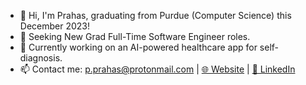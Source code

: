 - 👋 Hi, I'm Prahas, graduating from Purdue (Computer Science) this December 2023!
- 🌱 Seeking New Grad Full-Time Software Engineer roles.
- 🏥 Currently working on an AI-powered healthcare app for self-diagnosis.
- 📫 Contact me: p.prahas@protonmail.com | [🌐 Website](https://pprahas.com/) | [💼 LinkedIn](https://www.linkedin.com/in/pprahas/) 
